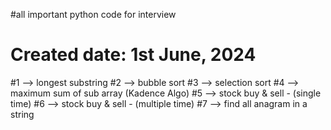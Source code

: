 #all important python code for interview
# Created date: 1st June, 2024
#1 -->  longest substring
#2 --> bubble sort
#3 --> selection sort
#4 --> maximum sum of sub array (Kadence Algo)
#5 --> stock buy & sell - (single time)
#6 --> stock buy & sell - (multiple time)
#7 --> find all anagram in a string
